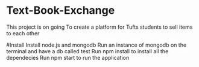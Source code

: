 # Text-Book-Exchange

This project is on going
To create a platform for Tufts students to sell items to each other

#Install
Install node.js and mongodb
Run an instance of mongodb on the terminal and have a db called test
Run npm install to install all the dependecies 
Run npm start to run the application


